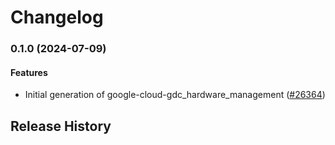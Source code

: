 # Changelog

### 0.1.0 (2024-07-09)

#### Features

* Initial generation of google-cloud-gdc_hardware_management ([#26364](https://github.com/googleapis/google-cloud-ruby/issues/26364)) 

## Release History

